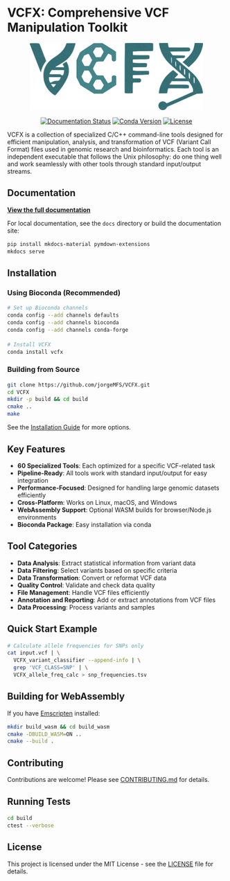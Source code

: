 # VCFX: Comprehensive VCF Manipulation Toolkit

<p align="center">
  <img src="assets/images/VCFX.png" alt="VCFX Logo" width="400"/>
</p>

<p align="center">
  <a href="https://github.com/jorgeMFS/VCFX/actions"><img src="https://github.com/jorgeMFS/VCFX/actions/workflows/docs.yml/badge.svg" alt="Documentation Status"></a>
  <a href="https://anaconda.org/bioconda/vcfx"><img src="https://img.shields.io/conda/vn/bioconda/vcfx.svg" alt="Conda Version"></a>
  <a href="https://github.com/jorgeMFS/VCFX/blob/main/LICENSE"><img src="https://img.shields.io/badge/License-MIT-blue.svg" alt="License"></a>
</p>

VCFX is a collection of specialized C/C++ command-line tools designed for efficient manipulation, analysis, and transformation of VCF (Variant Call Format) files used in genomic research and bioinformatics. Each tool is an independent executable that follows the Unix philosophy: do one thing well and work seamlessly with other tools through standard input/output streams.

## Documentation

**[View the full documentation](https://jorgeMFS.github.io/VCFX/)**

For local documentation, see the `docs` directory or build the documentation site:
```bash
pip install mkdocs-material pymdown-extensions
mkdocs serve
```

## Installation

### Using Bioconda (Recommended)

```bash
# Set up Bioconda channels
conda config --add channels defaults
conda config --add channels bioconda
conda config --add channels conda-forge

# Install VCFX
conda install vcfx
```

### Building from Source

```bash
git clone https://github.com/jorgeMFS/VCFX.git
cd VCFX
mkdir -p build && cd build
cmake ..
make
```

See the [Installation Guide](https://jorgeMFS.github.io/VCFX/installation) for more options.

## Key Features

- **60 Specialized Tools**: Each optimized for a specific VCF-related task
- **Pipeline-Ready**: All tools work with standard input/output for easy integration
- **Performance-Focused**: Designed for handling large genomic datasets efficiently
- **Cross-Platform**: Works on Linux, macOS, and Windows
- **WebAssembly Support**: Optional WASM builds for browser/Node.js environments
- **Bioconda Package**: Easy installation via conda

## Tool Categories

- **Data Analysis**: Extract statistical information from variant data
- **Data Filtering**: Select variants based on specific criteria
- **Data Transformation**: Convert or reformat VCF data
- **Quality Control**: Validate and check data quality
- **File Management**: Handle VCF files efficiently
- **Annotation and Reporting**: Add or extract annotations from VCF files
- **Data Processing**: Process variants and samples

## Quick Start Example

```bash
# Calculate allele frequencies for SNPs only
cat input.vcf | \
  VCFX_variant_classifier --append-info | \
  grep 'VCF_CLASS=SNP' | \
  VCFX_allele_freq_calc > snp_frequencies.tsv
```

## Building for WebAssembly

If you have [Emscripten](https://emscripten.org/) installed:

```bash
mkdir build_wasm && cd build_wasm
cmake -DBUILD_WASM=ON ..
cmake --build .
```

## Contributing

Contributions are welcome! Please see [CONTRIBUTING.md](docs/CONTRIBUTING.md) for details.

## Running Tests

```bash
cd build
ctest --verbose
```

## License

This project is licensed under the MIT License - see the [LICENSE](LICENSE) file for details.